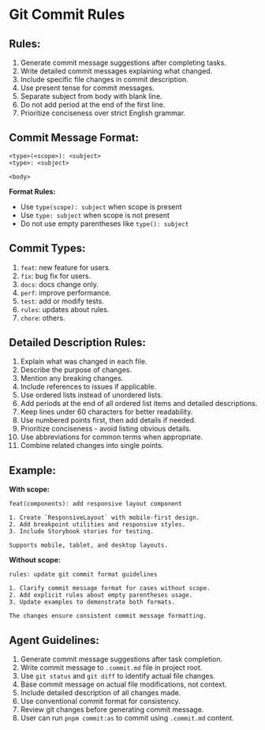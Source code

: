# Git Commit Rules

## Rules:

1. Generate commit message suggestions after completing tasks.
2. Write detailed commit messages explaining what changed.
3. Include specific file changes in commit description.
4. Use present tense for commit messages.
5. Separate subject from body with blank line.
6. Do not add period at the end of the first line.
7. Prioritize conciseness over strict English grammar.

## Commit Message Format:

```
<type>(<scope>): <subject>
<type>: <subject>

<body>
```

**Format Rules:**

- Use `type(scope): subject` when scope is present
- Use `type: subject` when scope is not present
- Do not use empty parentheses like `type(): subject`

## Commit Types:

1. `feat`: new feature for users.
2. `fix`: bug fix for users.
3. `docs`: docs change only.
4. `perf`: improve performance.
5. `test`: add or modify tests.
6. `rules`: updates about rules.
7. `chore`: others.

## Detailed Description Rules:

1. Explain what was changed in each file.
2. Describe the purpose of changes.
3. Mention any breaking changes.
4. Include references to issues if applicable.
5. Use ordered lists instead of unordered lists.
6. Add periods at the end of all ordered list items and detailed descriptions.
7. Keep lines under 60 characters for better readability.
8. Use numbered points first, then add details if needed.
9. Prioritize conciseness - avoid listing obvious details.
10. Use abbreviations for common terms when appropriate.
11. Combine related changes into single points.

## Example:

**With scope:**

```
feat(components): add responsive layout component

1. Create `ResponsiveLayout` with mobile-first design.
2. Add breakpoint utilities and responsive styles.
3. Include Storybook stories for testing.

Supports mobile, tablet, and desktop layouts.
```

**Without scope:**

```
rules: update git commit format guidelines

1. Clarify commit message format for cases without scope.
2. Add explicit rules about empty parentheses usage.
3. Update examples to demonstrate both formats.

The changes ensure consistent commit message formatting.
```

## Agent Guidelines:

1. Generate commit message suggestions after task completion.
2. Write commit message to `.commit.md` file in project root.
3. Use `git status` and `git diff` to identify actual file changes.
4. Base commit message on actual file modifications, not context.
5. Include detailed description of all changes made.
6. Use conventional commit format for consistency.
7. Review git changes before generating commit message.
8. User can run `pnpm commit:as` to commit using `.commit.md` content.
